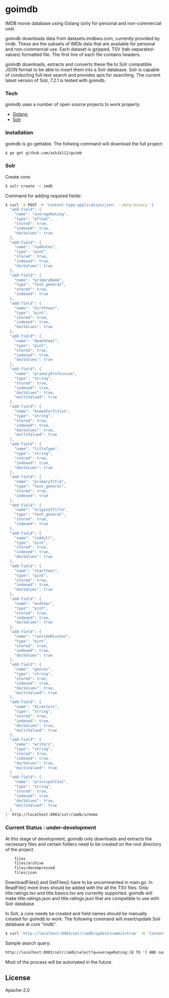 # goimdb
IMDB movie database using Golang (only for personal and non-commercial use)

goimdb downloads data from datasets.imdbws.com, currently provided by imdb. These are the subsets of IMDb data that are available for personal and non-commercial use. Each dataset is gzipped, TSV (tab-separated-values) formatted file. The first line of each file contains headers.

goimdb downloads, extracts and converts these file to Solr compatible JSON format to be able to insert them into a Solr database. Solr is capable of conducting full-text search and provides apis for searching. The current latest version of Solr, 7.2.1 is tested with goimdb.
### Tech
goimdb uses a number of open source projects to work properly:

* [Golang] 
* [Solr] 

### Installation

goimdb is go-gettable. The follwing command will download the full project:

```sh
$ go get github.com/ashik112/goimb
```

### Solr
Create core:
```sh
$ solr create -c imdb
```
Command for adding required fields:
```sh
$ curl -X POST -H 'Content-type:application/json' --data-binary '{
  "add-field": {
    "name": "averageRating",
    "type": "pfloat",
    "stored": true,
    "indexed": true,
    "docValues": true
  },
  "add-field": {
    "name": "numVotes",
    "type": "pint",
    "stored": true,
    "indexed": true,
    "docValues": true
  },
  "add-field": {
    "name": "primaryName",
    "type": "text_general",
    "stored": true,
    "indexed": true
  },
  "add-field": {
    "name": "birthYear",
    "type": "pint",
    "stored": true,
    "indexed": true,
    "docValues": true
  },
  "add-field": {
    "name": "deathYear",
    "type": "pint",
    "stored": true,
    "indexed": true,
    "docValues": true
  },
  "add-field": {
    "name": "primaryProfession",
    "type": "string",
    "stored": true,
    "indexed": true,
    "docValues": true,
    "multiValued": true
  },
  "add-field": {
    "name": "knownForTitles",
    "type": "string",
    "stored": true,
    "indexed": true,
    "docValues": true,
    "multiValued": true
  },
  "add-field": {
    "name": "titleType",
    "type": "string",
    "stored": true,
    "indexed": true,
    "docValues": true
  },
  "add-field": {
    "name": "primaryTitle",
    "type": "text_general",
    "stored": true,
    "indexed": true
  },
  "add-field": {
    "name": "originalTitle",
    "type": "text_general",
    "stored": true,
    "indexed": true
  },
  "add-field": {
    "name": "isAdult",
    "type": "pint",
    "stored": true,
    "indexed": true,
    "docValues": true
  },
  "add-field": {
    "name": "startYear",
    "type": "pint",
    "stored": true,
    "indexed": true,
    "docValues": true
  },
  "add-field": {
    "name": "endYear",
    "type": "pint",
    "stored": true,
    "indexed": true,
    "docValues": true
  },
  "add-field": {
    "name": "runtimeMinutes",
    "type": "pint",
    "stored": true,
    "indexed": true,
    "docValues": true
  },
  "add-field": {
    "name": "genres",
    "type": "string",
    "stored": true,
    "indexed": true,
    "docValues": true,
    "multiValued": true
  },
  "add-field": {
    "name": "directors",
    "type": "string",
    "stored": true,
    "indexed": true,
    "docValues": true,
    "multiValued": true
  },
  "add-field": {
    "name": "writers",
    "type": "string",
    "stored": true,
    "indexed": true,
    "docValues": true,
    "multiValued": true
  }    ,
  "add-field": {
    "name": "principalCast",
    "type": "string",
    "stored": true,
    "indexed": true,
    "docValues": true,
    "multiValued": true
  }  
}' http://localhost:8983/solr/imdb/schema
```

### Current Status : under-development
At this stage of development, goimdb only downloads and extracts the necessary files and certain folders need to be created on the root directory of the project.

```sh
    files
    files/archive
    files/decompressed
    files/json
```
DownloadFiles() and GetFiles() have to be uncommented in main.go. In ReadFile() more lines should be added with the all the TSV files. Only title.ratings.tsv and title.basics.tsv are currently supported. goimdb will make title.ratings.json and title.ratings.json that are compatible to use with Solr database. 

In Solr, a core needs be created and field names should be manually created for goimdb to work. The following command will insert/update Solr database at core "imdb".

```sh
$ curl 'http://localhost:8983/solr/imdb/update?commit=true' -H 'Content-type:application/json' --data-binary @title.ratings.json
```

Sample search query:

```sh
http://localhost:8983/solr/imdb/select?q=averageRating:[8 TO *] AND numVotes:[20000 TO *] AND titleType:"movie"&rows=20&sort=numVotes desc
```
Most of the process will be automated in the future.

License
----
Apache-2.0

[//]: # 
   [Golang]: <https://golang.org/>
   [Solr]: <http://lucene.apache.org/solr/>